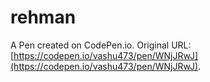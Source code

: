 # rehman

A Pen created on CodePen.io. Original URL: [https://codepen.io/vashu473/pen/WNjJRwJ](https://codepen.io/vashu473/pen/WNjJRwJ).

